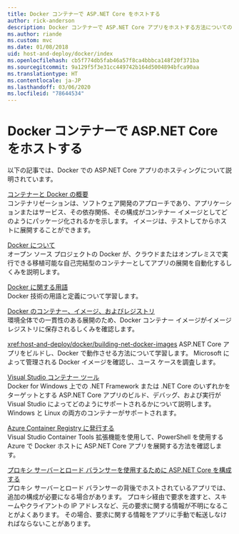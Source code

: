 ```yaml
---
title: Docker コンテナーで ASP.NET Core をホストする
author: rick-anderson
description: Docker コンテナーで ASP.NET Core アプリをホストする方法についてのリソースへのリンクを検出します。
ms.author: riande
ms.custom: mvc
ms.date: 01/08/2018
uid: host-and-deploy/docker/index
ms.openlocfilehash: cb5f774db5fab46a57f8ca4bbbca148f20f371ba
ms.sourcegitcommit: 9a129f5f3e31cc449742b164d5004894bfca90aa
ms.translationtype: HT
ms.contentlocale: ja-JP
ms.lasthandoff: 03/06/2020
ms.locfileid: "78644534"
---
```

# <a name="host-aspnet-core-in-docker-containers"></a>Docker コンテナーで ASP.NET Core をホストする

以下の記事では、Docker での ASP.NET Core アプリのホスティングについて説明されています。

[コンテナーと Docker の概要](/dotnet/standard/microservices-architecture/container-docker-introduction/index)  
コンテナリゼーションは、ソフトウェア開発のアプローチであり、アプリケーションまたはサービス、その依存関係、その構成がコンテナー イメージとしてどのようにパッケージ化されるかを示します。 イメージは、テストしてからホストに展開することができます。

[Docker について](/dotnet/standard/microservices-architecture/container-docker-introduction/docker-defined)  
オープン ソース プロジェクトの Docker が、クラウドまたはオンプレミスで実行できる移植可能な自己完結型のコンテナーとしてアプリの展開を自動化するしくみを説明します。

[Docker に関する用語](/dotnet/standard/microservices-architecture/container-docker-introduction/docker-terminology)  
Docker 技術の用語と定義について学習します。

[Docker のコンテナー、イメージ、およびレジストリ](/dotnet/standard/microservices-architecture/container-docker-introduction/docker-containers-images-registries)  
環境全体での一貫性のある展開のため、Docker コンテナー イメージがイメージ レジストリに保存されるしくみを確認します。

<xref:host-and-deploy/docker/building-net-docker-images> ASP.NET Core アプリをビルドし、Docker で動作させる方法について学習します。 Microsoft によって管理される Docker イメージを確認し、ユース ケースを調査します。

[Visual Studio コンテナー ツール](xref:host-and-deploy/docker/visual-studio-tools-for-docker)  
Docker for Windows 上での .NET Framework または .NET Core のいずれかをターゲットとする ASP.NET Core アプリのビルド、デバッグ、および実行が Visual Studio によってどのようにサポートされるかについて説明します。 Windows と Linux の両方のコンテナーがサポートされます。

[Azure Container Registry に発行する](/azure/vs-azure-tools-docker-hosting-web-apps-in-docker)  
Visual Studio Container Tools 拡張機能を使用して、PowerShell を使用する Azure で Docker ホストに ASP.NET Core アプリを展開する方法を確認します。

[プロキシ サーバーとロード バランサーを使用するために ASP.NET Core を構成する](xref:host-and-deploy/proxy-load-balancer)  
プロキシ サーバーとロード バランサーの背後でホストされているアプリでは、追加の構成が必要になる場合があります。 プロキシ経由で要求を渡すと、スキームやクライアントの IP アドレスなど、元の要求に関する情報が不明になることがよくあります。 その場合、要求に関する情報をアプリに手動で転送しなければならないことがあります。
